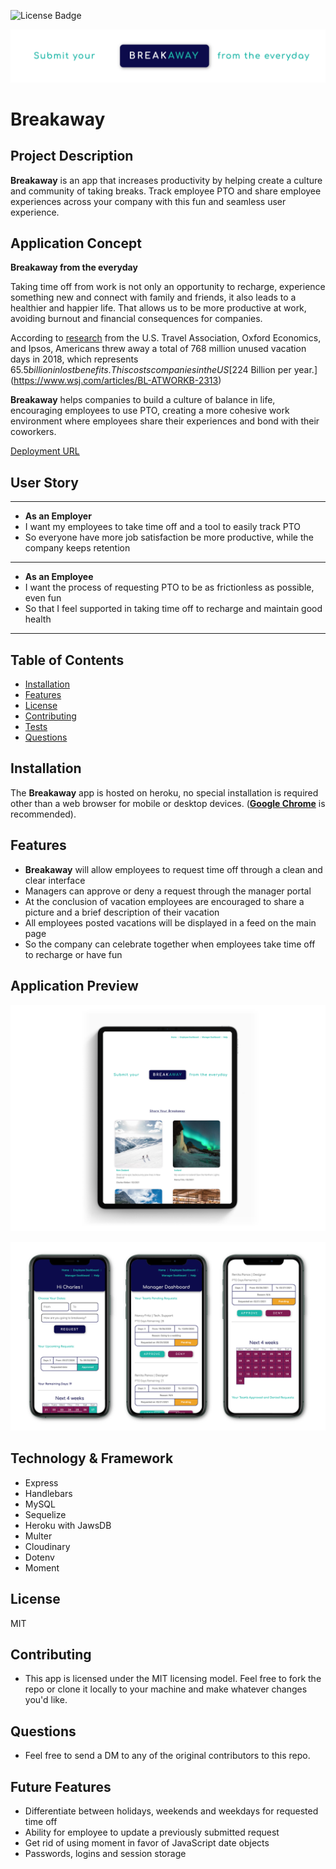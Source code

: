 ![License Badge](https://img.shields.io/badge/License-MIT-0298c3)

![brand](demo/breakaway-0.png)

# Breakaway

  ## Project Description
  **Breakaway** is an app that increases productivity by helping create a culture and community of taking breaks. Track employee PTO and share employee experiences across your company with this fun and seamless user experience.

  ## Application Concept

  **Breakaway from the everyday**

  Taking time off from work is not only an opportunity to recharge, experience something new and connect with family and friends, it also leads to a healthier and happier life.  That allows us to be more productive at work, avoiding burnout and financial consequences for companies.

  According to [research](https://www.ustravel.org/sites/default/files/media_root/document/Paid%20Time%20Off%20Trends%20Fact%20Sheet.pdf?utm_source=MagnetMail&utm_medium=email&utm_content=8%2E15%2E19%2DPress%2DVacation%20Days%20Release&utm_campaign=pr) from the U.S. Travel Association, Oxford Economics, and Ipsos, Americans threw away a total of 768 million unused vacation days in 2018, which represents $65.5 billion in lost benefits.  This costs companies in the US [$224 Billion per year.](https://www.wsj.com/articles/BL-ATWORKB-2313)

  **Breakaway** helps companies to build a culture of balance in life, encouraging employees to use PTO, creating a more cohesive work environment where employees share their experiences and bond with their coworkers.

  [Deployment URL](https://breakaway-vacay.herokuapp.com)

  

  ## User Story
  - - -
  - **As an Employer**
  - I want my employees to take time off and a tool to easily track PTO
  - So everyone have more job satisfaction be more productive, while the company keeps retention
  - - -
  - **As an Employee**
  - I want the process of requesting PTO to be as frictionless as possible, even fun
  - So that I feel supported in taking time off to recharge and maintain good health
  - - -

  ## Table of Contents
  - [Installation](#installation)
  - [Features](#features)
  - [License](#license)
  - [Contributing](#contributing)
  - [Tests](#tests)
  - [Questions](#questions)

  ## Installation
  The **Breakaway** app is hosted on heroku, no special installation is required other than a web browser for mobile or desktop devices. ([**Google Chrome**](https://www.google.com/chrome/?brand=CHBD&gclid=Cj0KCQjwv7L6BRDxARIsAGj-34pI6kcGFGrZkxQgztLSwZZ7JzwQJFBfDBdgTHCurYEpg3QscMjHhYUaAkkjEALw_wcB&gclsrc=aw.ds) is recommended).

  ## Features
  - **Breakaway** will allow employees to request time off through a clean and clear interface
  - Managers can approve or deny a request through the manager portal
  - At the conclusion of vacation employees are encouraged to share a picture and a brief description of their vacation
  - All employees posted vacations will be displayed in a feed on the main page
  - So the company can celebrate together when employees take time off to recharge or have fun

  ## Application Preview

  ![iPad](demo/breakaway-1.png)

  ![iPhone](demo/breakaway-2.png)

  ## Technology & Framework
  - Express
  - Handlebars
  - MySQL
  - Sequelize
  - Heroku with JawsDB
  - Multer
  - Cloudinary
  - Dotenv
  - Moment


  ## License
   MIT

  ## Contributing
  - This app is licensed under the MIT licensing model.  Feel free to fork the repo or clone it locally to your machine and make whatever changes you'd like.

  ## Questions
  - Feel free to send a DM to any of the original contributors to this repo.

  ## Future Features

  - Differentiate between holidays, weekends and weekdays for requested time off
  - Ability for employee to update a previously submitted request
  - Get rid of using moment in favor of JavaScript date objects
  - Passwords, logins and session storage

